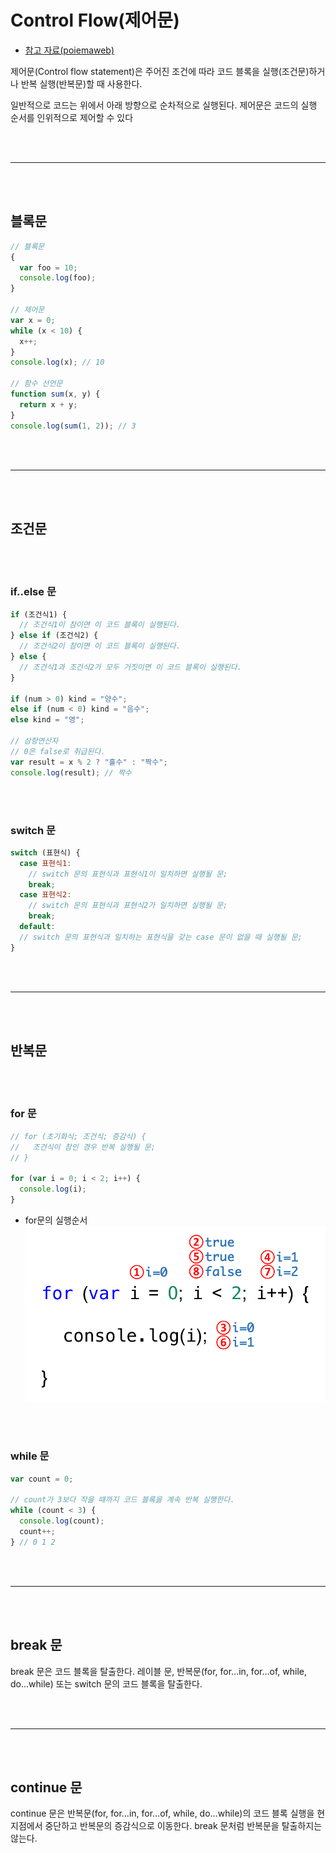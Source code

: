 # Control Flow(제어문)

- [참고 자료(poiemaweb)](https://poiemaweb.com/js-control-flow)

제어문(Control flow statement)은 주어진 조건에 따라 코드 블록을 실행(조건문)하거나 반복 실행(반복문)할 때 사용한다.

일반적으로 코드는 위에서 아래 방향으로 순차적으로 실행된다. 제어문은 코드의 실행 순서를 인위적으로 제어할 수 있다

<br /><br />

---

<br /><br />

## 블록문

```js
// 블록문
{
  var foo = 10;
  console.log(foo);
}

// 제어문
var x = 0;
while (x < 10) {
  x++;
}
console.log(x); // 10

// 함수 선언문
function sum(x, y) {
  return x + y;
}
console.log(sum(1, 2)); // 3
```

<br /><br />

---

<br /><br />

## 조건문

<br /><br />

### if..else 문

```js
if (조건식1) {
  // 조건식1이 참이면 이 코드 블록이 실행된다.
} else if (조건식2) {
  // 조건식2이 참이면 이 코드 블록이 실행된다.
} else {
  // 조건식1과 조건식2가 모두 거짓이면 이 코드 블록이 실행된다.
}

if (num > 0) kind = "양수";
else if (num < 0) kind = "음수";
else kind = "영";

// 삼항연산자
// 0은 false로 취급된다.
var result = x % 2 ? "홀수" : "짝수";
console.log(result); // 짝수
```

<br /><br />

### switch 문

```js
switch (표현식) {
  case 표현식1:
    // switch 문의 표현식과 표현식1이 일치하면 실행될 문;
    break;
  case 표현식2:
    // switch 문의 표현식과 표현식2가 일치하면 실행될 문;
    break;
  default:
  // switch 문의 표현식과 일치하는 표현식을 갖는 case 문이 없을 때 실행될 문;
}
```

<br /><br />

---

<br /><br />

## 반복문

<br /><br />

### for 문

```js
// for (초기화식; 조건식; 증감식) {
//   조건식이 참인 경우 반복 실행될 문;
// }

for (var i = 0; i < 2; i++) {
  console.log(i);
}
```

- for문의 실행순서
  ![](images\controlFlow1.png)

<br /><br />

### while 문

```js
var count = 0;

// count가 3보다 작을 때까지 코드 블록을 계속 반복 실행한다.
while (count < 3) {
  console.log(count);
  count++;
} // 0 1 2
```

<br /><br />

---

<br /><br />

## break 문

break 문은 코드 블록을 탈출한다. 레이블 문, 반복문(for, for…in, for…of, while, do…while) 또는 switch 문의 코드 블록을 탈출한다.

<br /><br />

---

<br /><br />

## continue 문

continue 문은 반복문(for, for…in, for…of, while, do…while)의 코드 블록 실행을 현 지점에서 중단하고 반복문의 증감식으로 이동한다. break 문처럼 반복문을 탈출하지는 않는다.
